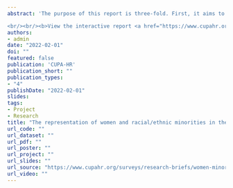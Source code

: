 ```yaml
---
abstract: 'The purpose of this report is three-fold. First, it aims to provide an overall snapshot of the landscape of MSIs. This report will define the various MSI types, give an overview of their representation among all U.S. higher education institutions, and show their geographic spread across the country. Second, the report will provide a closer examination of racial/ethnic and gender composition of faculty, administrators, professionals, and non-exempt staff using data collected by CUPA-HR’s 2020 higher education workforce surveys. Finally, the report will assess how well the racial/ethnic composition of the higher ed workforce at MSIs reflects their student populations and matches the minority-serving mission of the institutions.

<br/><br/><b>View the interactive report <a href="https://www.cupahr.org/surveys/research-briefs/women-minorities-msi-workforce-february-2022/" target="_blank">here</a>.</b>'
authors:
- admin
date: "2022-02-01"
doi: ""
featured: false
publication: 'CUPA-HR'
publication_short: ""
publication_types:
- "4"
publishDate: "2022-02-01"
slides:
tags:
- Project
- Research
title: "The representation of women and racial/ethnic minorities in the workforce of minority-serving higher education institutions"
url_code: ""
url_dataset: ""
url_pdf: ""
url_poster: ""
url_project: ""
url_slides: ""
url_source: "https://www.cupahr.org/surveys/research-briefs/women-minorities-msi-workforce-february-2022/"
url_video: ""
---
```



